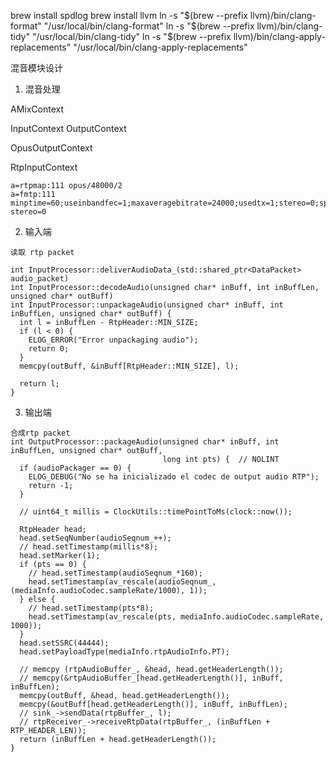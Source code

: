 brew install spdlog
brew install llvm
ln -s "$(brew --prefix llvm)/bin/clang-format" "/usr/local/bin/clang-format"
ln -s "$(brew --prefix llvm)/bin/clang-tidy" "/usr/local/bin/clang-tidy"
ln -s "$(brew --prefix llvm)/bin/clang-apply-replacements" "/usr/local/bin/clang-apply-replacements"

混音模块设计

1. 混音处理

AMixContext

InputContext
OutputContext

OpusOutputContext

RtpInputContext

```
a=rtpmap:111 opus/48000/2
a=fmtp:111 minptime=60;useinbandfec=1;maxaveragebitrate=24000;usedtx=1;stereo=0;sprop-stereo=0
```

2. 输入端

```
读取 rtp packet

int InputProcessor::deliverAudioData_(std::shared_ptr<DataPacket> audio_packet)
int InputProcessor::decodeAudio(unsigned char* inBuff, int inBuffLen, unsigned char* outBuff)
int InputProcessor::unpackageAudio(unsigned char* inBuff, int inBuffLen, unsigned char* outBuff) {
  int l = inBuffLen - RtpHeader::MIN_SIZE;
  if (l < 0) {
    ELOG_ERROR("Error unpackaging audio");
    return 0;
  }
  memcpy(outBuff, &inBuff[RtpHeader::MIN_SIZE], l);

  return l;
}
```


3. 输出端

```
合成rtp packet
int OutputProcessor::packageAudio(unsigned char* inBuff, int inBuffLen, unsigned char* outBuff,
                                  long int pts) {  // NOLINT
  if (audioPackager == 0) {
    ELOG_DEBUG("No se ha inicializado el codec de output audio RTP");
    return -1;
  }

  // uint64_t millis = ClockUtils::timePointToMs(clock::now());

  RtpHeader head;
  head.setSeqNumber(audioSeqnum_++);
  // head.setTimestamp(millis*8);
  head.setMarker(1);
  if (pts == 0) {
    // head.setTimestamp(audioSeqnum_*160);
    head.setTimestamp(av_rescale(audioSeqnum_, (mediaInfo.audioCodec.sampleRate/1000), 1));
  } else {
    // head.setTimestamp(pts*8);
    head.setTimestamp(av_rescale(pts, mediaInfo.audioCodec.sampleRate, 1000));
  }
  head.setSSRC(44444);
  head.setPayloadType(mediaInfo.rtpAudioInfo.PT);

  // memcpy (rtpAudioBuffer_, &head, head.getHeaderLength());
  // memcpy(&rtpAudioBuffer_[head.getHeaderLength()], inBuff, inBuffLen);
  memcpy(outBuff, &head, head.getHeaderLength());
  memcpy(&outBuff[head.getHeaderLength()], inBuff, inBuffLen);
  // sink_->sendData(rtpBuffer_, l);
  // rtpReceiver_->receiveRtpData(rtpBuffer_, (inBuffLen + RTP_HEADER_LEN));
  return (inBuffLen + head.getHeaderLength());
}
```
